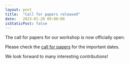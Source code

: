 ```yaml
---
layout: post
title:  "Call for papers released"
date:   2023-01-28 09:00:00
isStaticPost: false
---
```


The call for papers for our workshop is now officially open.

Please check the [call for papers](https://robot-failures.github.io/icra2023/call-for-papers/) for the important dates.

We look forward to many interesting contributions!
